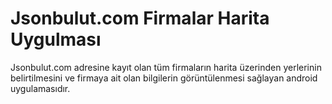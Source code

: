 # Jsonbulut.com Firmalar Harita Uygulması
Jsonbulut.com adresine kayıt olan tüm firmaların harita üzerinden yerlerinin belirtilmesini ve firmaya ait olan bilgilerin görüntülenmesi sağlayan android uygulamasıdır.
